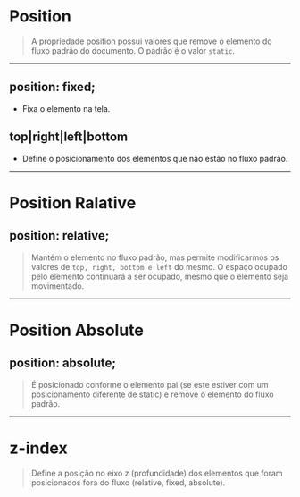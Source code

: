 # Position

> A propriedade position possui valores que remove o elemento do fluxo padrão do documento. O padrão é o valor ``static``.

---

## position: fixed;

- Fixa o elemento na tela.

## top|right|left|bottom

- Define o posicionamento dos elementos que não estão no fluxo padrão.

---

# Position Ralative

## position: relative;

> Mantém o elemento no fluxo padrão, mas permite modificarmos os valores de ``top, right, bottom e left`` do mesmo. O espaço ocupado pelo elemento continuará a ser ocupado, mesmo que o elemento seja movimentado.

---

# Position Absolute

## position: absolute;

> É posicionado conforme o elemento pai (se este estiver com um posicionamento diferente de static) e remove o elemento do fluxo padrão.

---

# z-index

> Define a posição no eixo z (profundidade) dos elementos que foram posicionados fora do fluxo (relative, fixed, absolute).